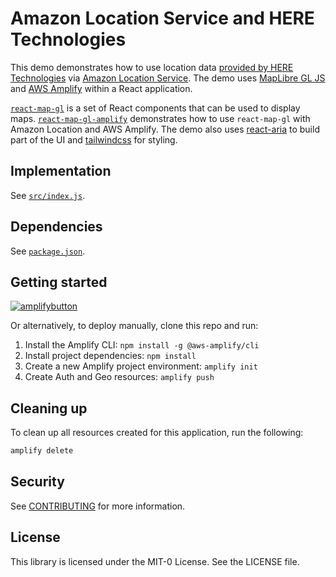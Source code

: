 # Amazon Location Service and HERE Technologies

This demo demonstrates how to use location data [provided by HERE Technologies](https://aws.amazon.com/location/data-providers/here-technologies/) via [Amazon Location Service](https://aws.amazon.com/location). The demo uses [MapLibre GL JS](https://maplibre.org/maplibre-gl-js-docs/api/) and [AWS Amplify](https://aws.amazon.com/amplify/) within a React application.

[`react-map-gl`](https://visgl.github.io/react-map-gl/) is a set of React components that can be
used to display maps. [`react-map-gl-amplify`](../react-map-gl-amplify/) demonstrates how to use
`react-map-gl` with Amazon Location and AWS Amplify. The demo also uses [react-aria](https://react-spectrum.adobe.com/react-aria/index.html) to build part of the UI and [tailwindcss](https://github.com/tailwindlabs/tailwindcss) for styling.

## Implementation

See [`src/index.js`](src/index.js).

## Dependencies

See [`package.json`](package.json#L6-L22).

## Getting started

[![amplifybutton](https://oneclick.amplifyapp.com/button.svg)](https://console.aws.amazon.com/amplify/home#/deploy?repo=https://github.com/aws-samples/amazon-location-samples/tree/main/react-map-gl-amplify-here-map)

Or alternatively, to deploy manually, clone this repo and run:

1. Install the Amplify CLI: `npm install -g @aws-amplify/cli`
1. Install project dependencies: `npm install`
1. Create a new Amplify project environment: `amplify init`
1. Create Auth and Geo resources: `amplify push`

## Cleaning up

To clean up all resources created for this application, run the following:

```bash
amplify delete
```

## Security

See [CONTRIBUTING](../CONTRIBUTING.md#security-issue-notifications) for more information.

## License

This library is licensed under the MIT-0 License. See the LICENSE file.
